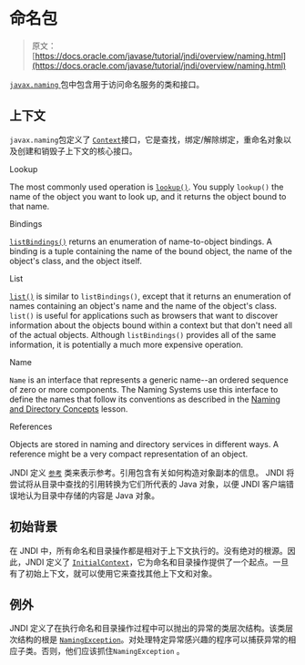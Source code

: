 # 命名包

> 原文： [https://docs.oracle.com/javase/tutorial/jndi/overview/naming.html](https://docs.oracle.com/javase/tutorial/jndi/overview/naming.html)

[`javax.naming` ](https://docs.oracle.com/javase/8/docs/api/javax/naming/package-summary.html)包中包含用于访问命名服务的类和接口。

## 上下文

`javax.naming`包定义了 [`Context`](https://docs.oracle.com/javase/8/docs/api/javax/naming/Context.html)接口，它是查找，绑定/解除绑定，重命名对象以及创建和销毁子上下文的核心接口。

Lookup

The most commonly used operation is [`lookup()`](https://docs.oracle.com/javase/8/docs/api/javax/naming/Context.html#lookup-javax.naming.Name-). You supply `lookup()` the name of the object you want to look up, and it returns the object bound to that name.

Bindings

[`listBindings()`](https://docs.oracle.com/javase/8/docs/api/javax/naming/Context.html#listBindings-javax.naming.Name-) returns an enumeration of name-to-object bindings. A binding is a tuple containing the name of the bound object, the name of the object's class, and the object itself.

List

[`list()`](https://docs.oracle.com/javase/8/docs/api/javax/naming/Context.html#list-javax.naming.Name-) is similar to `listBindings()`, except that it returns an enumeration of names containing an object's name and the name of the object's class. `list()` is useful for applications such as browsers that want to discover information about the objects bound within a context but that don't need all of the actual objects. Although `listBindings()` provides all of the same information, it is potentially a much more expensive operation.

Name

`Name` is an interface that represents a generic name--an ordered sequence of zero or more components. The Naming Systems use this interface to define the names that follow its conventions as described in the [Naming and Directory Concepts](../concepts/index.html) lesson.

References

Objects are stored in naming and directory services in different ways. A reference might be a very compact representation of an object.

JNDI 定义 [`参考`](https://docs.oracle.com/javase/8/docs/api/javax/naming/Reference.html) 类来表示参考。引用包含有关如何构造对象副本的信息。 JNDI 将尝试将从目录中查找的引用转换为它们所代表的 Java 对象，以便 JNDI 客户端错误地认为目录中存储的内容是 Java 对象。

## 初始背景

在 JNDI 中，所有命名和目录操作都是相对于上下文执行的。没有绝对的根源。因此，JNDI 定义了 [`InitialContext`](https://docs.oracle.com/javase/8/docs/api/javax/naming/InitialContext.html)，它为命名和目录操作提供了一个起点。一旦有了初始上下文，就可以使用它来查找其他上下文和对象。

## 例外

JNDI 定义了在执行命名和目录操作过程中可以抛出的异常的类层次结构。该类层次结构的根是 [`NamingException`](https://docs.oracle.com/javase/8/docs/api/javax/naming/NamingException.html)。对处理特定异常感兴趣的程序可以捕获异常的相应子类。否则，他们应该抓住`NamingException` 。